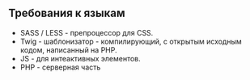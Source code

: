 ## Требования к языкам
* SASS / LESS - препроцессор для CSS.
* Twig - шаблонизатор - компилирующий, с открытым исходным кодом, написанный на PHP. 
* JS - для интеактивных элементов.
* PHP - серверная часть
